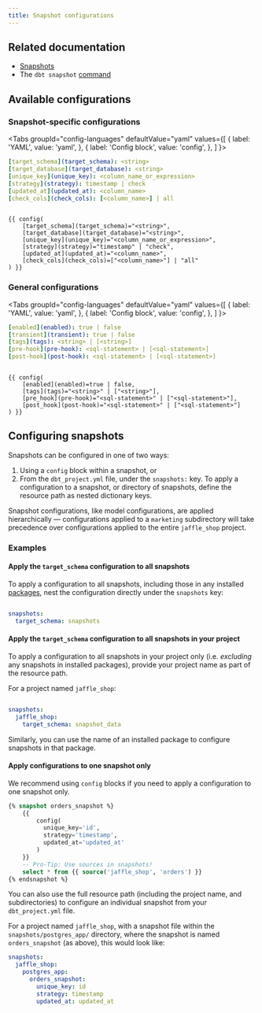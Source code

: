 ```yaml
---
title: Snapshot configurations
---
```

## Related documentation
* [Snapshots](docs/building-a-dbt-project/snapshots.md)
* The `dbt snapshot` [command](docs/running-a-dbt-project/command-line-interface/snapshot.md)

<!--
Parts of a snapshot:
- name
- query
-->

## Available configurations
### Snapshot-specific configurations

<Tabs
  groupId="config-languages"
  defaultValue="yaml"
  values={[
    { label: 'YAML', value: 'yaml', },
    { label: 'Config block', value: 'config', },
  ]
}>
<TabItem value="yaml">


```yaml
[target_schema](target_schema): <string>
[target_database](target_database): <string>
[unique_key](unique_key): <column_name_or_expression>
[strategy](strategy): timestamp | check
[updated_at](updated_at): <column_name>
[check_cols](check_cols): [<column_name>] | all

```

</TabItem>


<TabItem value="config">



```jinja

{{ config(
    [target_schema](target_schema)="<string>",
    [target_database](target_database)="<string>",
    [unique_key](unique_key)="<column_name_or_expression>",
    [strategy](strategy)="timestamp" | "check",
    [updated_at](updated_at)="<column_name>",
    [check_cols](check_cols)=["<column_name>"] | "all"
) }}

```


</TabItem>

</Tabs>


### General configurations

<Tabs
  groupId="config-languages"
  defaultValue="yaml"
  values={[
    { label: 'YAML', value: 'yaml', },
    { label: 'Config block', value: 'config', },
  ]
}>
<TabItem value="yaml">


```yaml
[enabled](enabled): true | false
[transient](transient): true | false
[tags](tags): <string> | [<string>]
[pre-hook](pre-hook): <sql-statement> | [<sql-statement>]
[post-hook](post-hook): <sql-statement> | [<sql-statement>]

```

</TabItem>


<TabItem value="config">



```jinja

{{ config(
    [enabled](enabled)=true | false,
    [tags](tags)="<string>" | ["<string>"],
    [pre_hook](pre-hook)="<sql-statement>" | ["<sql-statement>"],
    [post_hook](post-hook)="<sql-statement>" | ["<sql-statement>"]
) }}

```


</TabItem>

</Tabs>





## Configuring snapshots
Snapshots can be configured in one of two ways:

1. Using a `config` block within a snapshot, or
2. From the `dbt_project.yml` file, under the `snapshots:` key. To apply a configuration to a snapshot, or directory of snapshots, define the resource path as nested dictionary keys.

Snapshot configurations, like model configurations, are applied hierarchically — configurations applied to a `marketing` subdirectory will take precedence over configurations applied to the entire `jaffle_shop` project.

### Examples
#### Apply the `target_schema` configuration to all snapshots
To apply a configuration to all snapshots, including those in any installed [packages](package-management), nest the configuration directly under the `snapshots` key:

<File name='dbt_project.yml'>

```yml

snapshots:
  target_schema: snapshots
```

</File>


#### Apply the `target_schema` configuration to all snapshots in your project
To apply a configuration to all snapshots in your project only (i.e. _excluding_ any snapshots in installed packages), provide your project name as part of the resource path.

For a project named `jaffle_shop`:

<File name='dbt_project.yml'>

```yml

snapshots:
  jaffle_shop:
    target_schema: snapshot_data
```

</File>

Similarly, you can use the name of an installed package to configure snapshots in that package.

#### Apply configurations to one snapshot only

We recommend using `config` blocks if you need to apply a configuration to one snapshot only.

<File name='snapshots/postgres_app/orders_snapshot.sql'>

```sql
{% snapshot orders_snapshot %}
    {{
        config(
          unique_key='id',
          strategy='timestamp',
          updated_at='updated_at'
        )
    }}
    -- Pro-Tip: Use sources in snapshots!
    select * from {{ source('jaffle_shop', 'orders') }}
{% endsnapshot %}
```

</File>

You can also use the full resource path (including the project name, and subdirectories) to configure an individual snapshot from your `dbt_project.yml` file.

For a project named `jaffle_shop`, with a snapshot file within the `snapshots/postgres_app/` directory, where the snapshot is named `orders_snapshot` (as above), this would look like:

<File name='dbt_project.yml'>

```yml
snapshots:
  jaffle_shop:
    postgres_app:
      orders_snapshot:
        unique_key: id
        strategy: timestamp
        updated_at: updated_at
```

</File>
